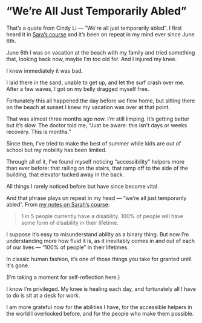 # “We’re All Just Temporarily Abled”

That’s a quote from Cindy Li — “We're all just temporarily abled”. I first heard it in [Sara’s course](https://practical-accessibility.today/) and it’s been on repeat in my mind ever since June 6th.

June 6th I was on vacation at the beach with my family and tried something that, looking back now, maybe I’m too old for. And I injured my knee.

I knew immediately it was bad.

I laid there in the sand, unable to get up, and let the surf crash over me. After a few waves, I got on my belly dragged myself free.

Fortunately this all happened the day before we flew home, but sitting there on the beach at sunset I knew my vacation was over at that point.

That was almost three months ago now. I’m still limping. It’s getting better but it’s slow. The doctor told me, “Just be aware: this isn’t days or weeks recovery. This is months.”

Since then, I’ve tried to make the best of summer while kids are out of school but my mobility has been limited. 

Through all of it, I’ve found myself noticing “accessibility” helpers more than ever before: that railing on the stairs, that ramp off to the side of the building, that elevator tucked away in the back.

All things I rarely noticed before but have since become vital.

And that phrase plays on repeat in my head — “we’re all just temporarily abled”. From [my notes on Sarah’s course](https://blog.jim-nielsen.com/2023/practical-accessibility/): 

> 1 in 5 people currently have a disability. 100% of people will have some form of disability in their lifetime. 

I suppose it’s easy to misunderstand ability as a binary thing. But now I’m understanding more how fluid it is, as it inevitably comes in and out of each of our lives — “100% of people” in their lifetimes.

In classic human fashion, it’s one of those things you take for granted until it's gone.

(I’m taking a moment for self-reflection here.)

I know I’m privileged. My knee is healing each day, and fortunately all I have to do is sit at a desk for work.

I am more grateful now for the abilities I have, for the accessible helpers in the world I overlooked before, and for the people who make them possible.